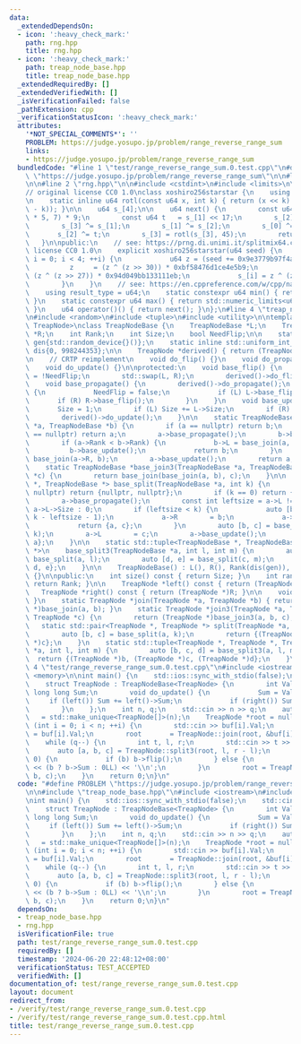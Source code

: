 ```yaml
---
data:
  _extendedDependsOn:
  - icon: ':heavy_check_mark:'
    path: rng.hpp
    title: rng.hpp
  - icon: ':heavy_check_mark:'
    path: treap_node_base.hpp
    title: treap_node_base.hpp
  _extendedRequiredBy: []
  _extendedVerifiedWith: []
  _isVerificationFailed: false
  _pathExtension: cpp
  _verificationStatusIcon: ':heavy_check_mark:'
  attributes:
    '*NOT_SPECIAL_COMMENTS*': ''
    PROBLEM: https://judge.yosupo.jp/problem/range_reverse_range_sum
    links:
    - https://judge.yosupo.jp/problem/range_reverse_range_sum
  bundledCode: "#line 1 \"test/range_reverse_range_sum.0.test.cpp\"\n#define PROBLEM\
    \ \"https://judge.yosupo.jp/problem/range_reverse_range_sum\"\n\n#line 2 \"treap_node_base.hpp\"\
    \n\n#line 2 \"rng.hpp\"\n\n#include <cstdint>\n#include <limits>\n\n// see: https://prng.di.unimi.it/xoshiro256starstar.c\n\
    // original license CC0 1.0\nclass xoshiro256starstar {\n    using u64 = std::uint64_t;\n\
    \n    static inline u64 rotl(const u64 x, int k) { return (x << k) | (x >> (64\
    \ - k)); }\n\n    u64 s_[4];\n\n    u64 next() {\n        const u64 res = rotl(s_[1]\
    \ * 5, 7) * 9;\n        const u64 t   = s_[1] << 17;\n        s_[2] ^= s_[0];\n\
    \        s_[3] ^= s_[1];\n        s_[1] ^= s_[2];\n        s_[0] ^= s_[3];\n \
    \       s_[2] ^= t;\n        s_[3] = rotl(s_[3], 45);\n        return res;\n \
    \   }\n\npublic:\n    // see: https://prng.di.unimi.it/splitmix64.c\n    // original\
    \ license CC0 1.0\n    explicit xoshiro256starstar(u64 seed) {\n        for (int\
    \ i = 0; i < 4; ++i) {\n            u64 z = (seed += 0x9e3779b97f4a7c15);\n  \
    \          z     = (z ^ (z >> 30)) * 0xbf58476d1ce4e5b9;\n            z     =\
    \ (z ^ (z >> 27)) * 0x94d049bb133111eb;\n            s_[i] = z ^ (z >> 31);\n\
    \        }\n    }\n    // see: https://en.cppreference.com/w/cpp/named_req/UniformRandomBitGenerator\n\
    \    using result_type = u64;\n    static constexpr u64 min() { return std::numeric_limits<u64>::min();\
    \ }\n    static constexpr u64 max() { return std::numeric_limits<u64>::max();\
    \ }\n    u64 operator()() { return next(); }\n};\n#line 4 \"treap_node_base.hpp\"\
    \n#include <random>\n#include <tuple>\n#include <utility>\n\ntemplate <typename\
    \ TreapNode>\nclass TreapNodeBase {\n    TreapNodeBase *L;\n    TreapNodeBase\
    \ *R;\n    int Rank;\n    int Size;\n    bool NeedFlip;\n\n    static inline xoshiro256starstar\
    \ gen{std::random_device{}()};\n    static inline std::uniform_int_distribution<int>\
    \ dis{0, 998244353};\n\n    TreapNode *derived() { return (TreapNode *)this; }\n\
    \n    // CRTP reimplement\n    void do_flip() {}\n    void do_propagate() {}\n\
    \    void do_update() {}\n\nprotected:\n    void base_flip() {\n        NeedFlip\
    \ = !NeedFlip;\n        std::swap(L, R);\n        derived()->do_flip();\n    }\n\
    \    void base_propagate() {\n        derived()->do_propagate();\n        if (NeedFlip)\
    \ {\n            NeedFlip = false;\n            if (L) L->base_flip();\n     \
    \       if (R) R->base_flip();\n        }\n    }\n    void base_update() {\n \
    \       Size = 1;\n        if (L) Size += L->Size;\n        if (R) Size += R->Size;\n\
    \        derived()->do_update();\n    }\n\n    static TreapNodeBase *base_join(TreapNodeBase\
    \ *a, TreapNodeBase *b) {\n        if (a == nullptr) return b;\n        if (b\
    \ == nullptr) return a;\n        a->base_propagate();\n        b->base_propagate();\n\
    \        if (a->Rank < b->Rank) {\n            b->L = base_join(a, b->L);\n  \
    \          b->base_update();\n            return b;\n        }\n        a->R =\
    \ base_join(a->R, b);\n        a->base_update();\n        return a;\n    }\n\n\
    \    static TreapNodeBase *base_join3(TreapNodeBase *a, TreapNodeBase *b, TreapNodeBase\
    \ *c) {\n        return base_join(base_join(a, b), c);\n    }\n\n    static std::pair<TreapNodeBase\
    \ *, TreapNodeBase *> base_split(TreapNodeBase *a, int k) {\n        if (a ==\
    \ nullptr) return {nullptr, nullptr};\n        if (k == 0) return {nullptr, a};\n\
    \        a->base_propagate();\n        const int leftsize = a->L != nullptr ?\
    \ a->L->Size : 0;\n        if (leftsize < k) {\n            auto [b, c] = base_split(a->R,\
    \ k - leftsize - 1);\n            a->R        = b;\n            a->base_update();\n\
    \            return {a, c};\n        }\n        auto [b, c] = base_split(a->L,\
    \ k);\n        a->L        = c;\n        a->base_update();\n        return {b,\
    \ a};\n    }\n\n    static std::tuple<TreapNodeBase *, TreapNodeBase *, TreapNodeBase\
    \ *>\n    base_split3(TreapNodeBase *a, int l, int m) {\n        auto [b, c] =\
    \ base_split(a, l);\n        auto [d, e] = base_split(c, m);\n        return {b,\
    \ d, e};\n    }\n\n    TreapNodeBase() : L(), R(), Rank(dis(gen)), Size(1), NeedFlip()\
    \ {}\n\npublic:\n    int size() const { return Size; }\n    int rank() const {\
    \ return Rank; }\n\n    TreapNode *left() const { return (TreapNode *)L; }\n \
    \   TreapNode *right() const { return (TreapNode *)R; }\n\n    void flip() { base_flip();\
    \ }\n    static TreapNode *join(TreapNode *a, TreapNode *b) { return (TreapNode\
    \ *)base_join(a, b); }\n    static TreapNode *join3(TreapNode *a, TreapNode *b,\
    \ TreapNode *c) {\n        return (TreapNode *)base_join3(a, b, c);\n    }\n \
    \   static std::pair<TreapNode *, TreapNode *> split(TreapNode *a, int k) {\n\
    \        auto [b, c] = base_split(a, k);\n        return {(TreapNode *)b, (TreapNode\
    \ *)c};\n    }\n    static std::tuple<TreapNode *, TreapNode *, TreapNode *> split3(TreapNode\
    \ *a, int l, int m) {\n        auto [b, c, d] = base_split3(a, l, m);\n      \
    \  return {(TreapNode *)b, (TreapNode *)c, (TreapNode *)d};\n    }\n};\n#line\
    \ 4 \"test/range_reverse_range_sum.0.test.cpp\"\n#include <iostream>\n#include\
    \ <memory>\n\nint main() {\n    std::ios::sync_with_stdio(false);\n    std::cin.tie(nullptr);\n\
    \    struct TreapNode : TreapNodeBase<TreapNode> {\n        int Val;\n       \
    \ long long Sum;\n        void do_update() {\n            Sum = Val;\n       \
    \     if (left()) Sum += left()->Sum;\n            if (right()) Sum += right()->Sum;\n\
    \        }\n    };\n    int n, q;\n    std::cin >> n >> q;\n    auto buf     \
    \   = std::make_unique<TreapNode[]>(n);\n    TreapNode *root = nullptr;\n    for\
    \ (int i = 0; i < n; ++i) {\n        std::cin >> buf[i].Val;\n        buf[i].Sum\
    \ = buf[i].Val;\n        root       = TreapNode::join(root, &buf[i]);\n    }\n\
    \    while (q--) {\n        int t, l, r;\n        std::cin >> t >> l >> r;\n \
    \       auto [a, b, c] = TreapNode::split3(root, l, r - l);\n        if (t ==\
    \ 0) {\n            if (b) b->flip();\n        } else {\n            std::cout\
    \ << (b ? b->Sum : 0LL) << '\\n';\n        }\n        root = TreapNode::join3(a,\
    \ b, c);\n    }\n    return 0;\n}\n"
  code: "#define PROBLEM \"https://judge.yosupo.jp/problem/range_reverse_range_sum\"\
    \n\n#include \"treap_node_base.hpp\"\n#include <iostream>\n#include <memory>\n\
    \nint main() {\n    std::ios::sync_with_stdio(false);\n    std::cin.tie(nullptr);\n\
    \    struct TreapNode : TreapNodeBase<TreapNode> {\n        int Val;\n       \
    \ long long Sum;\n        void do_update() {\n            Sum = Val;\n       \
    \     if (left()) Sum += left()->Sum;\n            if (right()) Sum += right()->Sum;\n\
    \        }\n    };\n    int n, q;\n    std::cin >> n >> q;\n    auto buf     \
    \   = std::make_unique<TreapNode[]>(n);\n    TreapNode *root = nullptr;\n    for\
    \ (int i = 0; i < n; ++i) {\n        std::cin >> buf[i].Val;\n        buf[i].Sum\
    \ = buf[i].Val;\n        root       = TreapNode::join(root, &buf[i]);\n    }\n\
    \    while (q--) {\n        int t, l, r;\n        std::cin >> t >> l >> r;\n \
    \       auto [a, b, c] = TreapNode::split3(root, l, r - l);\n        if (t ==\
    \ 0) {\n            if (b) b->flip();\n        } else {\n            std::cout\
    \ << (b ? b->Sum : 0LL) << '\\n';\n        }\n        root = TreapNode::join3(a,\
    \ b, c);\n    }\n    return 0;\n}\n"
  dependsOn:
  - treap_node_base.hpp
  - rng.hpp
  isVerificationFile: true
  path: test/range_reverse_range_sum.0.test.cpp
  requiredBy: []
  timestamp: '2024-06-20 22:48:12+08:00'
  verificationStatus: TEST_ACCEPTED
  verifiedWith: []
documentation_of: test/range_reverse_range_sum.0.test.cpp
layout: document
redirect_from:
- /verify/test/range_reverse_range_sum.0.test.cpp
- /verify/test/range_reverse_range_sum.0.test.cpp.html
title: test/range_reverse_range_sum.0.test.cpp
---
```

